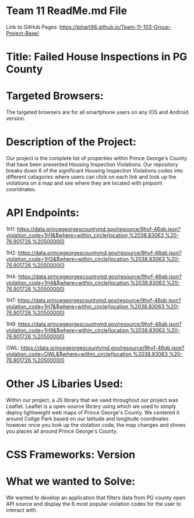 # Team 11 ReadMe.md File
Link to GitHub Pages: https://jphart98.github.io/Team-11-103-Group-Project-Base/

# Title: Failed House Inspections in PG County

# Targeted Browsers:

The targeted browsers are for all smartphone users on any IOS and Android version.

# Description of the Project:

Our project is the complete list of properties within Prince George's County that have been presented Housing Inspection Violations. Our repository breaks down 6 of the significant Housing Inspection Violations codes into different catagories where users can click on each link and look up the violations on a map and see where they are located with pinpoint cooridnates. 

# API Endpoints:

1H1: https://data.princegeorgescountymd.gov/resource/9hyf-46qb.json?violation_code=1H1&$where=within_circle(location,%2038.83063,%20-76.901726,%20500000)

1H2: https://data.princegeorgescountymd.gov/resource/9hyf-46qb.json?violation_code=1H2&$where=within_circle(location,%2038.83063,%20-76.901726,%20500000)

1H4: https://data.princegeorgescountymd.gov/resource/9hyf-46qb.json?violation_code=1H4&$where=within_circle(location,%2038.83063,%20-76.901726,%20500000)

1H7: https://data.princegeorgescountymd.gov/resource/9hyf-46qb.json?violation_code=1H7&$where=within_circle(location,%2038.83063,%20-76.901726,%20500000)

1H9: https://data.princegeorgescountymd.gov/resource/9hyf-46qb.json?violation_code=1H9&$where=within_circle(location,%2038.83063,%20-76.901726,%20500000)

OWL: https://data.princegeorgescountymd.gov/resource/9hyf-46qb.json?violation_code=OWL&$where=within_circle(location,%2038.83063,%20-76.901726,%20500000)

# Other JS Libaries Used:

Within our project, a JS library that we used throughout our project was Leaflet. Leaflet is a open-source library using which we used to simply deploy lightweight web maps of Prince George's County. We centered it around Collge Park based on our latitude and longitude coordinates however once you look up the violation code, the map changes and shows you places all around Prince George's County.

# CSS Frameworks: Version

# What we wanted to Solve:

We wanted to develop an application that filters data from PG county open API source and display the 6 most popular violation codes for the user to interact with. 
